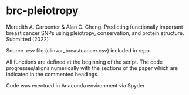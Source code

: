 # brc-pleiotropy
Meredith A. Carpenter & Alan C. Cheng. Predicting functionally important breast cancer SNPs using pleiotropy, conservation, and protein structure. Submitted (2022)

Source .csv file (clinvar_breastcancer.csv) included in repo.

All functions are defined at the beginning of the script. The code progresses/aligns numerically with the sections of the paper which are indicated in the commented headings.

Code was exectued in Anaconda environment via Spyder
